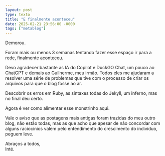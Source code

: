 ```yaml
---
layout: post
type: texto
title: "E finalmente aconteceu"
date: 2025-02-21 23:56:00 -0000
tags: ["metablog"]
---
```

Demorou.
  
Foram mais ou menos 3 semanas tentando fazer esse espaço ir para a rede, finalmente aconteceu.

Devo agradecer bastante as IA do Copilot e DuckGO Chat, um pouco ao ChatGPT e demais ao Guilherme, meu irmão. Todos eles me ajudaram a resolver uma série de problemas que tive com o processo de criar os arquivos para que o blog fosse ao ar.

Descobrir os erros em Ruby, as sintaxes todas do Jekyll, um inferno, mas no final deu certo.

Agora é ver como alimentar esse monstrinho aqui.  

Vale o aviso que as postagens mais antigas foram trazidas do meu outro blog, não estão todas, mas as que acho que apesar de não concordar com alguns raciocínios valem pelo entendimento do crescimento do indivíduo, peguem leve.

Abraços a todos,   
Inté.